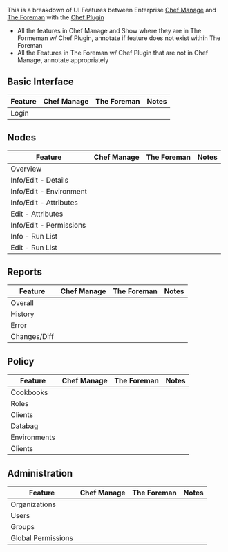 This is a breakdown of UI Features between Enterprise [Chef Manage](https://docs.chef.io/manage.html) and [The Foreman](https://www.theforeman.org/) with the [Chef Plugin](https://www.theforeman.org/plugins/foreman_chef/0.5/index.html)

-   All the features in Chef Manage and Show where they are in The Formeman w/ Chef Plugin, annotate if feature does not exist within The Foreman
-   All the Features in The Foreman w/ Chef Plugin that are not in Chef Manage, annotate appropriately

## Basic Interface

| Feature | Chef Manage | The Foreman | Notes |
| ------- | ----------- | ----------- | ----- |
| Login   |             |             |       | 

## Nodes

|         Feature         | Chef Manage | The Foreman | Notes |
| ----------------------- | ----------- | ----------- | ----- |
| Overview                |             |             |       |
| Info/Edit - Details     |             |             |       |
| Info/Edit - Environment |             |             |       |
| Info/Edit - Attributes  |             |             |       |
| Edit - Attributes       |             |             |       |
| Info/Edit - Permissions |             |             |       |
| Info - Run List         |             |             |       |
| Edit - Run List         |             |             |       |



## Reports

|   Feature    | Chef Manage | The Foreman | Notes |
| ------------ | ----------- | ----------- | ----- |
| Overall      |             |             |       |
| History      |             |             |       |
| Error        |             |             |       |
| Changes/Diff |             |             |       |


## Policy

|   Feature    | Chef Manage | The Foreman | Notes |
| ------------ | ----------- | ----------- | ----- |
| Cookbooks    |             |             |       |
| Roles        |             |             |       |
| Clients      |             |             |       |
| Databag      |             |             |       |
| Environments |             |             |       |
| Clients      |             |             |       |


## Administration

|      Feature       | Chef Manage | The Foreman | Notes |
| ------------------ | ----------- | ----------- | ----- |
| Organizations      |             |             |       |
| Users              |             |             |       |
| Groups             |             |             |       |
| Global Permissions |             |             |       |
